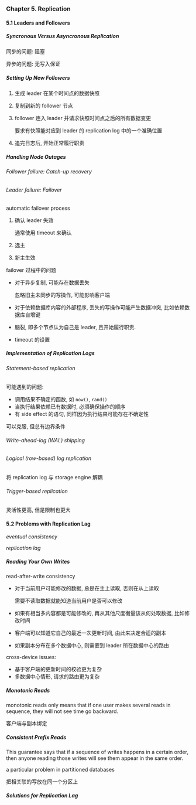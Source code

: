### Chapter 5. Replication



#### 5.1 Leaders and Followers

##### Syncronous Versus Asyncronous Replication

同步的问题: 阻塞

异步的问题: 无写入保证



##### Setting Up New Followers

1. 生成 leader 在某个时间点的数据快照

2. 复制到新的 follower 节点

3. follower 连入 leader 并请求快照时间点之后的所有数据变更

   要求有快照能对应到 leader 的 replication log 中的一个准确位置

4. 追完日志后, 开始正常履行职责



##### Handling Node Outages



###### Follower failure: Catch-up recovery



###### Leader failure: Failover

automatic failover process

1. 确认 leader 失效

   通常使用 timeout 来确认

2. 选主

3. 新主生效



failover 过程中的问题

- 对于异步复制, 可能存在数据丢失

  忽略旧主未同步的写操作, 可能影响客户端

- 对于依赖数据库内容的外部程序, 丢失的写操作可能产生数据冲突, 比如依赖数据库自增键

- 脑裂, 即多个节点认为自己是 leader, 且开始履行职责.

- timeout 的设置



##### Implementation of Replication Logs

###### Statement-based replication

可能遇到的问题:

- 调用结果不确定的函数, 如 `now()`, `rand()`
- 当执行结果依赖已有数据时, 必须确保操作的顺序
- 有 side effect 的语句, 同样因为执行结果可能存在不确定性

可以克服, 但总有边界条件



###### Write-ahead-log (WAL) shipping



###### Logical (row-based) log replication

将 replication log 与 storage engine 解耦



###### Trigger-based replication

灵活性更高, 但是限制也更大



#### 5.2 Problems with Replication Lag

*eventual consistency*

*replication lag*



##### Reading Your Own Writes

read-after-write consistency

- 对于当前用户可能修改的数据, 总是在主上读取, 否则在从上读取

  需要不读取数据就能知道当前用户是否可以修改

- 如果有相当多内容都是可能修改的,  再从其他尺度衡量该从何处取数据, 比如修改时间

- 客户端可以知道它自己的最近一次更新时间, 由此来决定合适的副本

- 如果副本分布在多个数据中心, 则需要到 leader 所在数据中心的路由



cross-device issues:

- 基于客户端的更新时间的校验更为复杂
- 多数据中心情形, 请求的路由更为复杂



##### Monotonic Reads

monotonic reads only means that if one user makes several reads in sequence, they will not see time go backward.

客户端与副本绑定



##### Consistent Prefix Reads

This guarantee says that if a sequence of writes happens in a certain order, then anyone reading those writes will see them appear in the same order.

a particular problem in partitioned databases

把相关联的写放在同一个分区上



##### Solutions for Replication Lag

